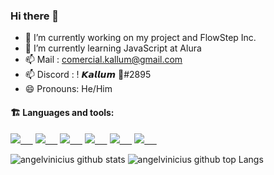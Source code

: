 ### Hi there 👋

- 🔭 I’m currently working on my project and FlowStep Inc.
- 🌱 I’m currently learning JavaScript at Alura
- 📫 Mail : comercial.kallum@gmail.com
- 📫 Discord : ! 𝙆𝙖𝙡𝙡𝙪𝙢 🦇#2895
- 😄 Pronouns: He/Him

#### :building_construction: Languages and tools:

<a href="https://developer.mozilla.org/en-US/docs/Web/HTML"><img src="https://img.icons8.com/ios-glyphs/30/0080FF/html-5.png"/>&nbsp;&nbsp;&nbsp;&nbsp;&nbsp;</a>
<a href="https://developer.mozilla.org/en-US/docs/web/CSS"><img src="https://img.icons8.com/ios-glyphs/30/0080FF/css3.png"/>&nbsp;&nbsp;&nbsp;&nbsp;&nbsp;</a>
<a href="https://javascript.com/"><img src="https://img.icons8.com/ios-filled/30/0080FF/javascript.png"/>&nbsp;&nbsp;&nbsp;&nbsp;&nbsp;</a>
<a href="https://nodejs.org/en/"><img src="https://img.icons8.com/windows/30/0080FF/node-js.png"/>&nbsp;&nbsp;&nbsp;&nbsp;&nbsp;</a>
<a href="https://code.visualstudio.com/"><img src="https://img.icons8.com/ios-filled/30/0080FF/visual-studio-logo.png"/>&nbsp;&nbsp;&nbsp;&nbsp;&nbsp;</a>
<a href="https://git-scm.com/"><img src="https://img.icons8.com/ios-filled/30/0080FF/git.png"/>&nbsp;&nbsp;&nbsp;&nbsp;&nbsp;</a>

![angelvinicius github stats](https://github-readme-stats.vercel.app/api?username=angelvinicius&bg_color=000080&title_color=5a7dbf&text_color=a6c4fc&show_icons=true)
![angelvinicius github top Langs](https://github-readme-stats.vercel.app/api/top-langs/?username=angelvinicius&bg_color=000080&title_color=5a7dbf&text_color=a6c4fc&layout=compact)
